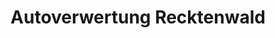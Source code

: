 ---
title: "Autoverwertung Recktenwald"
url: /dortmund/autoverwertung-recktenwald/
shop: Autoteile
---